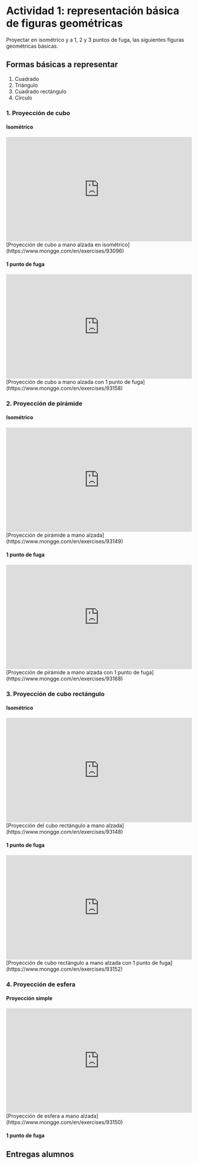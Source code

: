 # Actividad 1: representación básica de figuras geométricas

Proyectar en isométrico y a 1, 2 y 3 puntos de fuga, las siguientes figuras geométricas básicas.

## Formas básicas a representar

1. Cuadrado
2. Triángulo
3. Cuadrado rectángulo
4. Círculo

### 1. Proyección de cubo

#### Isométrico

  <article style="position:relative;width:100%;height:0;padding-bottom:56.12033195020747%"><iframe style="position:absolute;top:0;left:0;width:100%;height:100%;" src="https://www.mongge.com/en/exercises/93096/embed" title="Proyección de cubo a mano alzada" allow="fullscreen" allowfullscreen frameborder="0"></iframe></article>
[Proyección de cubo a mano alzada en isométrico](https://www.mongge.com/en/exercises/93096)

#### 1 punto de fuga

<article style="position:relative;width:100%;height:0;padding-bottom:56.12033195020747%"><iframe style="position:absolute;top:0;left:0;width:100%;height:100%;" src="https://www.mongge.com/en/exercises/93158/embed" title="Proyección de cubo a 1 punto de fuga" allow="fullscreen" allowfullscreen frameborder="0"></iframe></article>
[Proyección de cubo a mano alzada con 1 punto de fuga](https://www.mongge.com/en/exercises/93158)

### 2. Proyección de pirámide

#### Isométrico

<article style="position:relative;width:100%;height:0;padding-bottom:56.12033195020747%"><iframe style="position:absolute;top:0;left:0;width:100%;height:100%;" src="https://www.mongge.com/en/exercises/93149/embed" title="Proyección de pirámide a mano alzada" allow="fullscreen" allowfullscreen frameborder="0"></iframe></article>
[Proyección de pirámide a mano alzada](https://www.mongge.com/en/exercises/93149)

#### 1 punto de fuga

<article style="position:relative;width:100%;height:0;padding-bottom:56.12033195020747%"><iframe style="position:absolute;top:0;left:0;width:100%;height:100%;" src="https://www.mongge.com/en/exercises/93168/embed" title="Proyección de pirámide a 1 punto de fuga" allow="fullscreen" allowfullscreen frameborder="0"></iframe></article>
[Proyección de pirámide a mano alzada con 1 punto de fuga](https://www.mongge.com/en/exercises/93168)

### 3. Proyección de cubo rectángulo

#### Isométrico

<article style="position:relative;width:100%;height:0;padding-bottom:56.12033195020747%"><iframe style="position:absolute;top:0;left:0;width:100%;height:100%;" src="https://www.mongge.com/en/exercises/93148/embed" title="Proyección de cubo rectángulo a mano alzada" allow="fullscreen" allowfullscreen frameborder="0"></iframe></article>
[Proyección del cubo rectángulo a mano alzada](https://www.mongge.com/en/exercises/93148)

#### 1 punto de fuga

<article style="position:relative;width:100%;height:0;padding-bottom:56.12033195020747%"><iframe style="position:absolute;top:0;left:0;width:100%;height:100%;" src="https://www.mongge.com/en/exercises/93152/embed" title="Proyección de cubo rectángulo a 1 punto de fuga" allow="fullscreen" allowfullscreen frameborder="0"></iframe></article>
[Proyección de cubo rectángulo a mano alzada con 1 punto de fuga](https://www.mongge.com/en/exercises/93152)

### 4. Proyección de esfera

#### Proyección simple

<article style="position:relative;width:100%;height:0;padding-bottom:56.12033195020747%"><iframe style="position:absolute;top:0;left:0;width:100%;height:100%;" src="https://www.mongge.com/en/exercises/93150/embed" title="Proyección de esfera a mano alzada" allow="fullscreen" allowfullscreen frameborder="0"></iframe></article>
[Proyección de esfera a mano alzada](https://www.mongge.com/en/exercises/93150)

#### 1 punto de fuga


## Entregas alumnos

